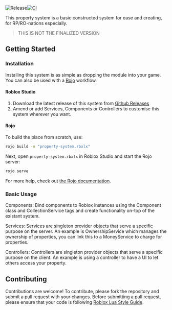 ![Release](https://github.com/metricsrbx/property-system/workflows/Release/badge.svg)[![CI](https://github.com/metricsrbx/property-system/actions/workflows/ci.yaml/badge.svg)](https://github.com/metricsrbx/property-system/actions/workflows/ci.yaml)

This property system is a basic constructed system for ease and creating, for RP/RO-nations especially.

> THIS IS NOT THE FINALIZED VERSION

## Getting Started

### Installation

Installing this system is as simple as dropping the module into your game. You can also be used with a [Rojo](https://rojo.space/) workflow.

#### Roblox Studio

1. Download the latest release of this system from [Github Releases](https://github.com/metricsrbx/property-system/releases)
2. Amend or add Services, Components or Controllers to customise this system wherever you want.

#### Rojo

To build the place from scratch, use:

```bash
rojo build -o "property-system.rbxlx"
```

Next, open `property-system.rbxlx` in Roblox Studio and start the Rojo server:

```bash
rojo serve
```

For more help, check out [the Rojo documentation](https://rojo.space/docs).

### Basic Usage

Components: Bind components to Roblox instances using the Component class and CollectionService tags and create functionality on-top of the existant system.

Services: Services are singleton provider objects that serve a specific purpose on the server. An example is OwnershipService which manages the ownership of properties, you can link this to a MoneyService to charge for properties.

Controllers: Controllers are singleton provider objects that serve a specific purpose on the client. An example is using a controller to have a UI to let others access your property.

## Contributing

Contributions are welcome! To contribute, please fork the repository and submit a pull request with your changes. Before submitting a pull request, please ensure that your code is following [Roblox Lua Style Guide](https://roblox.github.io/lua-style-guide/).
